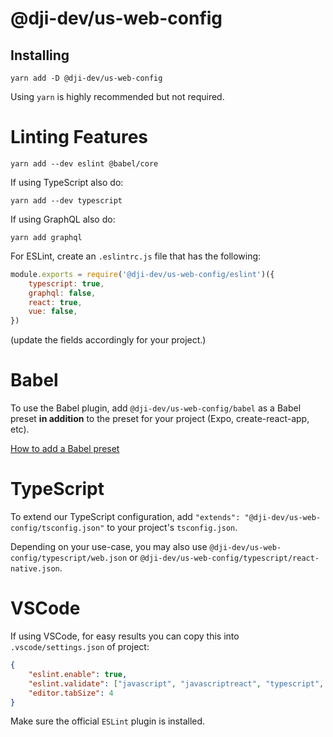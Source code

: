 # @dji-dev/us-web-config

## Installing

`yarn add -D @dji-dev/us-web-config`

Using `yarn` is highly recommended but not required.

# Linting Features

`yarn add --dev eslint @babel/core`

If using TypeScript also do:

`yarn add --dev typescript`

If using GraphQL also do:

`yarn add graphql`

For ESLint, create an `.eslintrc.js` file that has the following:

```js
module.exports = require('@dji-dev/us-web-config/eslint')({
    typescript: true,
    graphql: false,
    react: true,
    vue: false,
})
```

(update the fields accordingly for your project.)

# Babel

To use the Babel plugin, add `@dji-dev/us-web-config/babel` as a Babel preset **in addition** to the preset for your project (Expo, create-react-app, etc).

[How to add a Babel preset](https://babeljs.io/docs/en/presets)

# TypeScript

To extend our TypeScript configuration, add `"extends": "@dji-dev/us-web-config/tsconfig.json"` to your project's `tsconfig.json`.

Depending on your use-case, you may also use `@dji-dev/us-web-config/typescript/web.json` or `@dji-dev/us-web-config/typescript/react-native.json`.

# VSCode

If using VSCode, for easy results you can copy this into `.vscode/settings.json` of project:

```json
{
    "eslint.enable": true,
    "eslint.validate": ["javascript", "javascriptreact", "typescript", "typescriptreact", "vue"],
    "editor.tabSize": 4
}
```

Make sure the official `ESLint` plugin is installed.